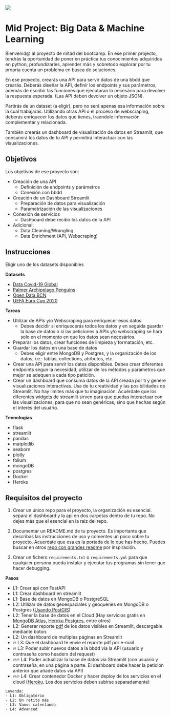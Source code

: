 ![](https://api.brandy.run/core/core-logo-wide)

# Mid Project: Big Data & Machine Learning

Bienvenid@ al proyecto de mitad del bootcamp. En ese primer projecto, tendrás la oportunidad de poner en práctica tus conocimientos adquiridos en python, profundizarles, aprender más y sobretodo explorar por tu propria cuenta un problema en busca de soluciones.

En ese proyecto, crearás una API para servir datos de una bbdd que crearás. Deberás diseñar la API, definir los endpoints y sus parámetros, además de escribir las funciones que ejecutaran lo necesário para devolver la respuesta esperada. (Las API deben devolver un objeto JSON).

Partirás de un dataset (a eligir), pero no será apenas esa información sobre la cual trabajarás. Utilizando otras API o el proceso de webscraping, deberás enriquecer los datos que tienes, traendole información complementar y relacionada.

También crearás un dashboard de visualización de datos en Streamlit, que consumirá los datos de tu API y permitirá interactuar con las visualizaciones.

## Objetivos

Los objetivos de ese proyecto son:

- Creación de una API
  - Definición de endpoints y parámetros
  - Conexión con bbdd
- Creación de un Dashboard Streamlit
  - Preparación de datos para visualización
  - Parametrización de las visualizaciones
- Conexión de servicios
  - Dashboard debe recibir los datos de la API
- Adicional:
  - Data Cleaning/Wrangling
  - Data Enrichment (API, Webscraping)

## Instrucciones

Eligir uno de los datasets disponibles

**Datasets**

- [Data Covid-19 Global](https://www.kaggle.com/baguspurnama/covid-confirmed-global)
- [Palmer Archipelago Penguins](https://www.kaggle.com/parulpandey/palmer-archipelago-antarctica-penguin-data)
- [Open Data BCN](https://www.kaggle.com/xvivancos/barcelona-data-sets)
- [UEFA Euro Cup 2020](https://www.kaggle.com/mcarujo/euro-cup-2020)

**Tareas**

- Utilizar de APIs y/o Webscraping para enriquecer esos datos
  - Debes decidir si enriquecerás todos los datos y en seguida guardar la base de datos o si las peticiones a APIs y/o webscraping se hará solo en el momento en que los datos sean necesários.
- Preparar los datos, crear funciones de limpieza y formatación, etc.
- Guardar los datos en una base de datos
  - Debes eligir entre MongoDB y Postgres, y la organización de los datos, i.e.: tablas, collections, atributos, etc.
- Crear una API para servir los datos disponibles. Debes crear diferentes endpoints segun la necesidad, utilizar de los métodos y parámetros que mejor se adequen a cada tipo petición.
- Crear un dashboard que consuma datos de la API creada por ti y genere visualizaciones interactivas. Usa de tu creatividad y las posibilidades de Streamlit. No hay limites más que tu imaginación. Acuérdate que los diferentes widgets de streamlit sirven para que puedas interactuar con las visualizaciones, para que no sean genéricas, sino que hechas según el interés del usuário.

**Tecnologías**

- flask
- streamlit
- pandas
- matplotlib
- seaborn
- plotly
- folium
- mongoDB
- postgres
- Docker
- Heroku

## Requisitos del proyecto

1. Crear un único repo para el proyecto, la organización es esencial. separa el dashboard y la api en dos carpetas dentro de tu repo. No dejes más que el esencial en la raiz del repo.

1. Documentar un README.md de tu proyecto. Es importante que describas las instrucciones de uso y comentes un poco sobre tu proyecto. Acuerdate que esa es la portada de lo que has hecho. Puedes buscar en otros [repo con grandes readme](https://github.com/matiassingers/awesome-readme) por inspiración.

1. Crear un fichero `requirements.txt` o `requirements.yml` para que qualquier persona pueda instalar y ejecutar tus programas sin tener que hacer debugging.

**Pasos**

- L1: Crear api con FastAPI
- L1: Crear dashboard en streamlit
- L1: Base de datos en MongoDB o PostgreSQL
- L2: Utilizar de datos geoespaciales y geoqueries en MongoDB o Postgres ([Usando PostGIS](https://postgis.net/))
- L2: Tener la base de datos en el Cloud (Hay servicios gratis en [MongoDB Atlas](https://www.mongodb.com/cloud/atlas/lp/try2), [Heroku Postgres](https://elements.heroku.com/addons/heroku-postgresql), entre otros)
- L2: Generar reporte [pdf](https://pyfpdf.readthedocs.io/en/latest/) de los datos visibles en Streamlit, descargable mediante boton.
- L2: Un dashboard de multiples páginas en Streamlit
- 🔥 L3: Que el dashboard te envie el reporte pdf por e-mail
- 🔥 L3: Poder subir nuevos datos a la bbdd via la API (usuario y contraseña como headers del request)
- 🔥🔥 L4: Poder actualizar la base de datos via Streamlit (con usuario y contraseña, en una página a parte. El dashboard debe hacer la petición anterior que añade datos via API)
- 🔥🔥 L4: Crear contenedor Docker y hacer deploy de los servicios en el cloud ([Heroku](heroku.com). Los dos servicios deben subirse separadamente)

```
Leyenda:
- L1: Obligatório
- L2: Un retito más
- L3: Vamos calentando
- L4: Advanced
```
